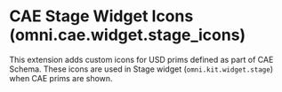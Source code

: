 # CAE Stage Widget Icons (omni.cae.widget.stage_icons)

This extension adds custom icons for USD prims defined as part of CAE Schema. These icons are used in
Stage widget (`omni.kit.widget.stage`) when CAE prims are shown.

